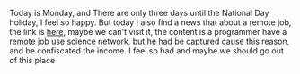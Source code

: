 Today is Monday, and There are only three days until the National Day holiday, I feel so happy. But today I also find a news that about a remote job, the link is [here](https://m.weibo.cn/status/4949447131531253), maybe we can't visit it, the content is a programmer have a remote job use science network, but he had be captured cause this reason, and be confiscated the income. I feel so bad and maybe we should go out of this place
